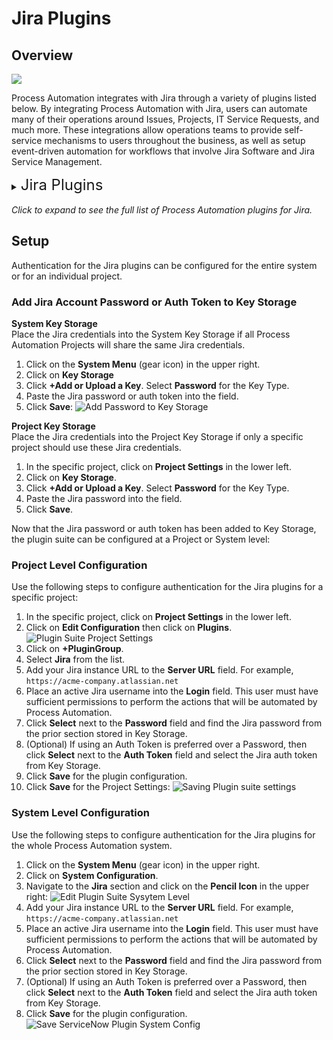 # Jira Plugins

## Overview

![](@assets/img/jira-logo.png)

Process Automation integrates with Jira through a variety of plugins listed below.
By integrating Process Automation with Jira, users can automate many of their operations around Issues, Projects, IT Service Requests, and much more.
These integrations allow operations teams to provide self-service mechanisms to users throughout the business, as well as setup event-driven automation for workflows that involve Jira Software and Jira Service Management.

<details><summary> <font size="5">Jira Plugins</font>
</summary>

|Plugin Name| Plugin Type| Description|
|:---------------------------------------------------------|:---------------------------------------------------------:|:---------------------------------------------------------|
|[**Search Assigned Issues**](/manual/workflow-steps/jira.html#jira-issue-assigned)|Job Step|Search assigned issues by user.|
|[**Check Issue Exists**](/manual/workflow-steps/jira.html#jira-issue-check-exist)|Job Step|Check if the Jira issue exists by key.|
|[**Comment on Issue**](/manual/workflow-steps/jira.html#jira-issue-comment)|Job Step|Append comments to a Jira issue.|
|[**Create Issue**](/manual/workflow-steps/jira.html#jira-issue-create)|Job Step|Creates a new Jira issue.|
|[**Update Issue**](/manual/workflow-steps/jira.html#jira-issue-update)|Job Step|Updates an existing Jira issue.|
|[**Retrieve Issue**](/manual/workflow-steps/jira.html#jira-issue-get-data)|Job Step|View the data of an existing Jira issue.|
|[**Comment on Issue**](/manual/notifications/jira.html#jira-issue-notification-comment)|Notification|Append comments to a Jira issue.|
|[**Create Issue**](/manual/notifications/jira.html#jira-issue-notification-create)|Notification|Creates a new Jira issue.|
</details>
<br>
<em>Click to expand to see the full list of Process Automation plugins for Jira.</em>

## Setup

Authentication for the Jira plugins can be configured for the entire system or for an individual project.

### Add Jira Account Password or Auth Token to Key Storage

**System Key Storage**
<br>Place the Jira credentials into the System Key Storage if all Process Automation Projects will share the same Jira credentials.
1. Click on the **System Menu** (gear icon) in the upper right.
2. Click on **Key Storage**
3. Click **+Add or Upload a Key**. Select **Password** for the Key Type.
4. Paste the Jira password or auth token into the field.
5. Click **Save**:
   ![Add Password to Key Storage](@assets/img/jira-add-pw-keystorage.png)

**Project Key Storage**
<br>Place the Jira credentials into the Project Key Storage if only a specific project should use these Jira credentials.
1. In the specific project, click on **Project Settings** in the lower left.
2. Click on **Key Storage**.
3. Click **+Add or Upload a Key**. Select **Password** for the Key Type.
4. Paste the Jira password into the field.
5. Click **Save**.

Now that the Jira password or auth token has been added to Key Storage, the plugin suite can be configured at a Project or System level:


### Project Level Configuration
Use the following steps to configure authentication for the Jira plugins for a specific project:

1. In the specific project, click on **Project Settings** in the lower left.
2. Click on **Edit Configuration** then click on **Plugins**.
   ![Plugin Suite Project Settings](@assets/img/plugin-groups-project-settings.png)<br>
3. Click on **+PluginGroup**.
4. Select **Jira** from the list.
5. Add your Jira instance URL to the **Server URL** field. For example, `https://acme-company.atlassian.net`
6. Place an active Jira username into the **Login** field. This user must have sufficient permissions to perform the actions that will be automated by Process Automation.
7. Click **Select** next to the **Password** field and find the Jira password from the prior section stored in Key Storage.
8. (Optional) If using an Auth Token is preferred over a Password, then click **Select** next to the **Auth Token** field and select the Jira auth token from Key Storage.
9. Click **Save** for the plugin configuration.
10. Click **Save** for the Project Settings:
    ![Saving Plugin suite settings](@assets/img/jira-save-plugin-suite-project.png)<br>

### System Level Configuration

Use the following steps to configure authentication for the Jira plugins for the whole Process Automation system.

1. Click on the **System Menu** (gear icon) in the upper right.
2. Click on **System Configuration**.
3. Navigate to the **Jira** section and click on the **Pencil Icon** in the upper right:
   ![Edit Plugin Suite Sysytem Level](@assets/img/jira-edit-system-plugin-suite.png)
4. Add your Jira instance URL to the **Server URL** field. For example, `https://acme-company.atlassian.net`
5. Place an active Jira username into the **Login** field. This user must have sufficient permissions to perform the actions that will be automated by Process Automation.
6. Click **Select** next to the **Password** field and find the Jira password from the prior section stored in Key Storage.
7. (Optional) If using an Auth Token is preferred over a Password, then click **Select** next to the **Auth Token** field and select the Jira auth token from Key Storage.
8. Click **Save** for the plugin configuration.
   ![Save ServiceNow Plugin System Config](@assets/img/jira-save-system-plugin-suite.png)